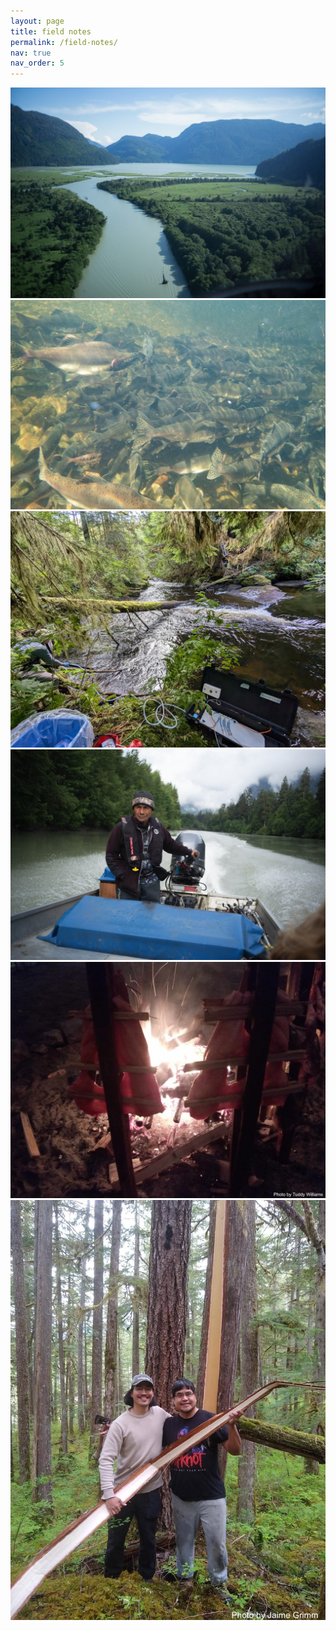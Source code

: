 ```yaml
---
layout: page
title: field notes
permalink: /field-notes/
nav: true
nav_order: 5
---
```


<div class="field-notes-container">
  <div class="field-notes-row">
    <div class="field-note">
      <img src="/assets/img/kingcome1.jpg" alt="Field Photo 1">
    </div>
    <div class="field-note">
      <img src="/assets/img//hada1.jpg" alt="Field Photo 2">
    </div>
  </div>

  <!-- Add more rows of images here if needed -->
  <div class="field-notes-row">
    <div class="field-note">
      <img src="/assets/img/eRNA_filtering.jpg" alt="Field Photo 3">
    </div>
    <div class="field-note">
      <img src="/assets/img/joe.jpg" alt="Field Photo 4">
    </div>
  </div>
</div>

  <!-- Add more rows of images here if needed -->
  <div class="field-notes-row">
    <div class="field-note">
      <img src="/assets/img/salmonfire.jpg" alt="Field Photo 5">
    </div>
    <div class="field-note">
      <img src="/assets/img/john.jpg" alt="Field Photo 6">
    </div>
  </div>
</div>